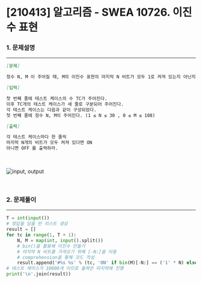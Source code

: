 # [210413] 알고리즘 - SWEA 10726. 이진수 표현

### 1. 문제설명

---


```markdown
[문제]

정수 N, M 이 주어질 때, M의 이진수 표현의 마지막 N 비트가 모두 1로 켜져 있는지 아닌지를 판별하여 출력하라.

[입력]

첫 번째 줄에 테스트 케이스의 수 TC가 주어진다.
이후 TC개의 테스트 케이스가 새 줄로 구분되어 주어진다.
각 테스트 케이스는 다음과 같이 구성되었다.
첫 번째 줄에 정수 N, M이 주어진다. (1 ≤ N ≤ 30 , 0 ≤ M ≤ 108)

[출력]

각 테스트 케이스마다 한 줄씩
마지막 N개의 비트가 모두 켜져 있다면 ON
아니면 OFF 를 출력하라.
```

<br>

![input, output](https://user-images.githubusercontent.com/64825713/114565775-926f2e80-9cac-11eb-85a0-5c44f0ec30b3.png)


<br>

### 2. 문제풀이

---

```python
T = int(input())
# 정답을 담을 빈 리스트 생성
result = []
for tc in range(1, T + 1):
    N, M = map(int, input().split())
    # bin()을 활용해 이진수 만들기
    # 마지막 N 비트를 가져오기 위해 [-N:]을 이용
    # comprehension을 통해 코드 작성
    result.append('#%s %s' % (tc, 'ON' if bin(M)[-N:] == ('1' * N) else 'OFF'))
# 테스트 케이스가 10000개 이므로 출력은 마지막에 진행
print('\n'.join(result))
```

<br>



